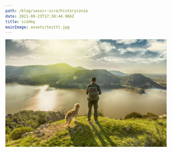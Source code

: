```yaml
---
path: /blog/savoir-vire/historycznie
date: 2021-08-23T17:38:44.966Z
title: siódmy
mainImage: assets/testtt.jpg
---
```

![](assets/man-walking-dog.jpg)